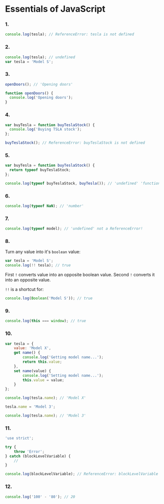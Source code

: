 # Essentials of JavaScript

### 1.
```js
console.log(tesla); // ReferenceError: tesla is not defined
```

### 2.
```js
console.log(tesla); // undefined
var tesla = 'Model S';
```

### 3.
```js
openDoors(); // 'Opening doors'

function openDoors() {
  console.log('Opening doors');
}
```

### 4.
```js
var buyTesla = function buyTeslaStock() {
  console.log('Buying TSLA stock');
};

buyTeslaStock(); // ReferenceError: buyTeslaStock is not defined
```

### 5.
```js
var buyTesla = function buyTeslaStock() {
  return typeof buyTeslaStock;
};

console.log(typeof buyTeslaStock, buyTesla()); // 'undefined' 'function'
```

### 6.
```js
console.log(typeof NaN); // 'number'
```

### 7.
```js
console.log(typeof model); // 'undefined' not a ReferenceError!
```

### 8.
Turn any value into it's `boolean` value:
```js
var tesla = 'Model S';
console.log(!! tesla); // true
```
First `!` converts value into an opposite boolean value. Second `!` converts it into an opposite value.

`!!` is a shortcut for:
```js
console.log(Boolean('Model S')); // true
```

### 9.
```js
console.log(this === window); // true
```

### 10.

```js
var tesla = {
    value: 'Model X',
    get name() {
    	console.log('Getting model name...');
        return this.value;
    },
    set name(value) {
    	console.log('Setting model name...');
        this.value = value;
    }
};

console.log(tesla.name); // 'Model X'

tesla.name = 'Model 3';

console.log(tesla.name); // 'Model 3'
```

### 11.

```js
'use strict';

try {
	throw 'Error';
} catch (blockLevelVariable) {
	// 
}

console.log(blockLevelVariable); // ReferenceError: blockLevelVariable is not defined
```
### 12.

```js
console.log('100' - '80'); // 20
```

